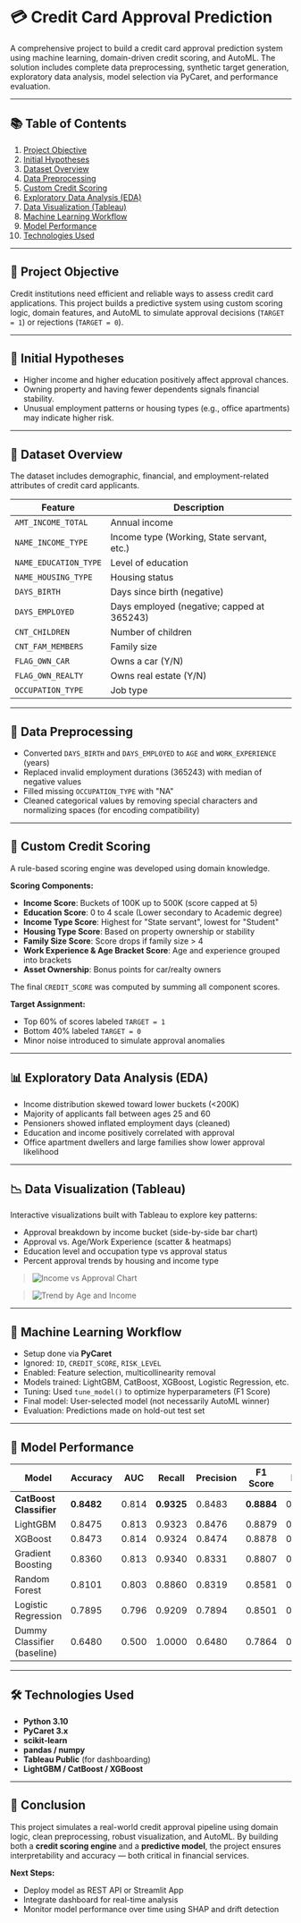 # 💳 Credit Card Approval Prediction

A comprehensive project to build a credit card approval prediction system using machine learning, domain-driven credit scoring, and AutoML. The solution includes complete data preprocessing, synthetic target generation, exploratory data analysis, model selection via PyCaret, and performance evaluation.

---

## 📚 Table of Contents

1. [Project Objective](#project-objective)
2. [Initial Hypotheses](#initial-hypotheses)
3. [Dataset Overview](#dataset-overview)
4. [Data Preprocessing](#data-preprocessing)
5. [Custom Credit Scoring](#custom-credit-scoring)
6. [Exploratory Data Analysis (EDA)](#exploratory-data-analysis-eda)
7. [Data Visualization (Tableau)](#data-visualization-tableau)
8. [Machine Learning Workflow](#machine-learning-workflow)
9. [Model Performance](#model-performance)
10. [Technologies Used](#technologies-used)

---

## 🎯 Project Objective

Credit institutions need efficient and reliable ways to assess credit card applications. This project builds a predictive system using custom scoring logic, domain features, and AutoML to simulate approval decisions (`TARGET = 1`) or rejections (`TARGET = 0`).

---

## 🧪 Initial Hypotheses

- Higher income and higher education positively affect approval chances.
- Owning property and having fewer dependents signals financial stability.
- Unusual employment patterns or housing types (e.g., office apartments) may indicate higher risk.

---

## 📂 Dataset Overview

The dataset includes demographic, financial, and employment-related attributes of credit card applicants.

| Feature               | Description                                      |
|----------------------|--------------------------------------------------|
| `AMT_INCOME_TOTAL`    | Annual income                                   |
| `NAME_INCOME_TYPE`    | Income type (Working, State servant, etc.)       |
| `NAME_EDUCATION_TYPE` | Level of education                              |
| `NAME_HOUSING_TYPE`   | Housing status                                   |
| `DAYS_BIRTH`          | Days since birth (negative)                     |
| `DAYS_EMPLOYED`       | Days employed (negative; capped at 365243)      |
| `CNT_CHILDREN`        | Number of children                              |
| `CNT_FAM_MEMBERS`     | Family size                                     |
| `FLAG_OWN_CAR`        | Owns a car (Y/N)                                |
| `FLAG_OWN_REALTY`     | Owns real estate (Y/N)                          |
| `OCCUPATION_TYPE`     | Job type                                       |

---

## 🔧 Data Preprocessing

- Converted `DAYS_BIRTH` and `DAYS_EMPLOYED` to `AGE` and `WORK_EXPERIENCE` (years)
- Replaced invalid employment durations (365243) with median of negative values
- Filled missing `OCCUPATION_TYPE` with "NA"
- Cleaned categorical values by removing special characters and normalizing spaces (for encoding compatibility)

---

## 🧠 Custom Credit Scoring

A rule-based scoring engine was developed using domain knowledge.

**Scoring Components:**

- **Income Score**: Buckets of 100K up to 500K (score capped at 5)
- **Education Score**: 0 to 4 scale (Lower secondary to Academic degree)
- **Income Type Score**: Highest for "State servant", lowest for "Student"
- **Housing Type Score**: Based on property ownership or stability
- **Family Size Score**: Score drops if family size > 4
- **Work Experience & Age Bracket Score**: Age and experience grouped into brackets
- **Asset Ownership**: Bonus points for car/realty owners

The final `CREDIT_SCORE` was computed by summing all component scores.

**Target Assignment:**
- Top 60% of scores labeled `TARGET = 1`
- Bottom 40% labeled `TARGET = 0`
- Minor noise introduced to simulate approval anomalies

---

## 📊 Exploratory Data Analysis (EDA)

- Income distribution skewed toward lower buckets (<200K)
- Majority of applicants fall between ages 25 and 60
- Pensioners showed inflated employment days (cleaned)
- Education and income positively correlated with approval
- Office apartment dwellers and large families show lower approval likelihood

---

## 📉 Data Visualization (Tableau)

Interactive visualizations built with Tableau to explore key patterns:

- Approval breakdown by income bucket (side-by-side bar chart)
- Approval vs. Age/Work Experience (scatter & heatmaps)
- Education level and occupation type vs approval status
- Percent approval trends by housing and income type

> ![Income vs Approval Chart](https://github.com/user-attachments/assets/07f1e0b9-6ded-476e-b665-e5c71b201ac0)

> ![Trend by Age and Income](https://github.com/user-attachments/assets/b8f18b2c-369c-42b9-b79f-220ac952dd1f)

---

## 🤖 Machine Learning Workflow

- Setup done via **PyCaret**
- Ignored: `ID`, `CREDIT_SCORE`, `RISK_LEVEL`
- Enabled: Feature selection, multicollinearity removal
- Models trained: LightGBM, CatBoost, XGBoost, Logistic Regression, etc.
- Tuning: Used `tune_model()` to optimize hyperparameters (F1 Score)
- Final model: User-selected model (not necessarily AutoML winner)
- Evaluation: Predictions made on hold-out test set

---

## 🧪 Model Performance

| Model                         | Accuracy | AUC   | Recall | Precision | F1 Score | MCC   | Kappa | Time (s) |
|------------------------------|----------|-------|--------|-----------|----------|-------|--------|----------|
| **CatBoost Classifier**      | **0.8482** | 0.814 | **0.9325** | 0.8483    | **0.8884** | 0.6598 | 0.6527 | 24.01    |
| LightGBM                     | 0.8475   | 0.813 | 0.9323 | 0.8476    | 0.8879   | 0.6582 | 0.6510 | 1.90     |
| XGBoost                      | 0.8473   | 0.814 | 0.9324 | 0.8474    | 0.8878   | 0.6579 | 0.6506 | 2.60     |
| Gradient Boosting            | 0.8360   | 0.813 | 0.9340 | 0.8331    | 0.8807   | 0.6316 | 0.6211 | 13.49    |
| Random Forest                | 0.8101   | 0.803 | 0.8860 | 0.8319    | 0.8581   | 0.5747 | 0.5721 | 12.93    |
| Logistic Regression          | 0.7895   | 0.796 | 0.9209 | 0.7894    | 0.8501   | 0.5210 | 0.5038 | 11.70    |
| Dummy Classifier (baseline)  | 0.6480   | 0.500 | 1.0000 | 0.6480    | 0.7864   | 0.0000 | 0.0000 | 1.17     |

---

## 🛠 Technologies Used

- **Python 3.10**
- **PyCaret 3.x**
- **scikit-learn**
- **pandas / numpy**
- **Tableau Public** (for dashboarding)
- **LightGBM / CatBoost / XGBoost**

---

## 📌 Conclusion

This project simulates a real-world credit approval pipeline using domain logic, clean preprocessing, robust visualization, and AutoML. By building both a **credit scoring engine** and a **predictive model**, the project ensures interpretability and accuracy — both critical in financial services.

**Next Steps:**
- Deploy model as REST API or Streamlit App
- Integrate dashboard for real-time analysis
- Monitor model performance over time using SHAP and drift detection
